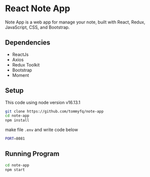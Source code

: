 # React Note App

Note App is a web app for manage your note, built with React, Redux, JavaScript, CSS, and Bootstrap.

## Dependencies

- ReactJs
- Axios
- Redux Toolkit
- Bootstrap
- Moment

## Setup

This code using node version v16.13.1

```bash
git clone https://github.com/tommyfq/note-app
cd note-app
npm install
```

make file `.env` and write code below

```bash
PORT=8081
```

## Running Program

```bash
cd note-app
npm start
```